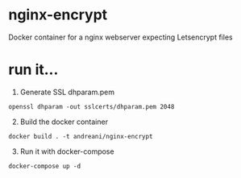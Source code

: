 # nginx-encrypt
Docker container for a nginx webserver expecting Letsencrypt files

# run it...

1. Generate SSL dhparam.pem

`openssl dhparam -out sslcerts/dhparam.pem 2048`

2. Build the docker container

`docker build . -t andreani/nginx-encrypt`

3. Run it with docker-compose

`docker-compose up -d`
